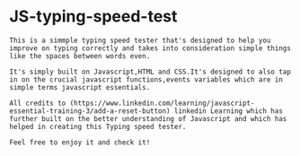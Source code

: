 # JS-typing-speed-test
    This is a simmple typing speed tester that's designed to help you improve on typing correctly and takes into consideration simple things like the spaces between words even.

    It's simply built on Javascript,HTML and CSS.It's designed to also tap in on the crucial javascript functions,events variables which are in simple terms javascript essentials.

    All credits to (https://www.linkedin.com/learning/javascript-essential-training-3/add-a-reset-button) linkedin Learning which has further built on the better understanding of Javascript and which has helped in creating this Typing speed tester.

    Feel free to enjoy it and check it!


